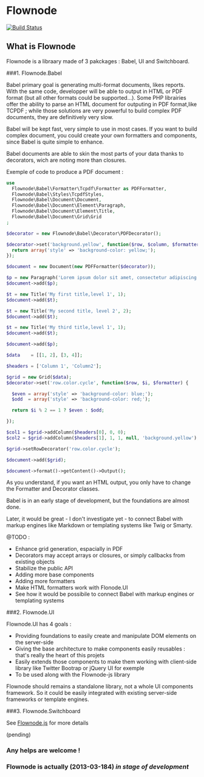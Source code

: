 Flownode
========

[![Build Status](https://travis-ci.org/lcallarec/Flownode-php.png)](https://travis-ci.org/lcallarec/Flownode-php)

## What is Flownode

Flownode is a libraary made of 3 pakckages : Babel, UI and Switchboard.

###1. Flownode.Babel

Babel primary goal is generating multi-format documents, likes reports. With the same code, developper will be able to output in HTML or PDF format (but all other formats could be supported...).
Some PHP librairies offer the ability to parse an HTML document for outputing in PDF format,like TCPDF ; while those solutions are very powerful to build complex PDF documents, they are definitively very slow. 

Babel will be kept fast, very simple to use in most cases. If you want to build complex document, you could create your own formatters and components, since Babel is quite simple to enhance.

Babel documents are able to skin the most parts of your data thanks to decorators, wich are noting more than closures.

Exemple of code to produce a PDF document :

```php
use
  Flownode\Babel\Formatter\Tcpdf\Formatter as PDFFormatter,
  Flownode\Babel\Styles\TcpdfStyles,
  Flownode\Babel\Document\Document,
  Flownode\Babel\Document\Element\Paragraph,
  Flownode\Babel\Document\Element\Title,
  Flownode\Babel\Document\Grid\Grid
;

$decorator = new Flownode\Babel\Decorator\PDFDecorator();

$decorator->set('background.yellow', function($row, $column, $formatter) {
  return array('style' => 'background-color: yellow;');
});

$document = new Document(new PDFFormatter($decorator));

$p = new Paragraph('Lorem ipsum dolor sit amet, consectetur adipiscing elit. Ut porttitor pretium nisl eu pulvinar', 'background.yellow');
$document->add($p);

$t = new Title('My first title,level 1', 1);
$document->add($t);

$t = new Title('My second title, level 2', 2);
$document->add($t);

$t = new Title('My third title,level 1', 1);
$document->add($t);

$document->add($p);

$data    = [[1, 2], [3, 4]];

$headers = ['Column 1', 'Column2'];

$grid = new Grid($data);
$decorator->set('row.color.cycle', function($row, $i, $formatter) {

  $even = array('style' => 'background-color: blue;');
  $odd  = array('style' => 'background-color: red;');

  return $i % 2 == 1 ? $even : $odd;

});

$col1 = $grid->addColumn($headers[0], 0, 0);
$col2 = $grid->addColumn($headers[1], 1, 1, null, 'background.yellow');

$grid->setRowDecorator('row.color.cycle');

$document->add($grid);

$document->format()->getContent()->Output();
```

As you understand, if you want an HTML output, you only have to change the Formatter and Decorator classes.

Babel is in an early stage of development, but the foundations are almost done.

Later, it would be great - I don't investigate yet - to connect Babel with markup engines like Markdown or templating systems like Twig or Smarty.
 
@TODO :
* Enhance grid generation, espacially in PDF
* Decorators may accept arrays or closures, or simply callbacks from existing objects
* Stabilize the public API
* Adding more base components
* Adding more formatters
* Make HTML formatters work with Flonode.UI
* See how it would be possibile to connect Babel with markup engines or templating systems

###2. Flownode.UI

Flownode.UI has 4 goals :

* Providing foundations to easily create and manipulate DOM elements on the server-side
* Giving the base architecture to make components easily reusables : that's really the heart of this projets
* Easily extends those components to make them working with client-side library like Twitter Bootrap or jQuery UI for exemple
* To be used along with the Flownode-js library

Flownode should remains a standalone library, not a whole UI components framework. So it could be easily integrated with existing server-side frameworks or template engines.

###3. Flownode.Switchboard

See [Flownode.js](https://github.com/lcallarec/Flownode-js) for more details

(pending)

### Any helps are welcome !

### Flownode is actually (2013-03-184) *in stage of development*